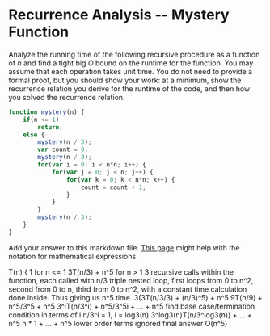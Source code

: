 # Recurrence Analysis -- Mystery Function

Analyze the running time of the following recursive procedure as a function of
$n$ and find a tight big $O$ bound on the runtime for the function. You may
assume that each operation takes unit time. You do not need to provide a formal
proof, but you should show your work: at a minimum, show the recurrence relation
you derive for the runtime of the code, and then how you solved the recurrence
relation.

```javascript
function mystery(n) {
    if(n <= 1)
        return;
    else {
        mystery(n / 3);
        var count = 0;
        mystery(n / 3);
        for(var i = 0; i < n*n; i++) {
            for(var j = 0; j < n; j++) {
                for(var k = 0; k < n*n; k++) {
                    count = count + 1;
                }
            }
        }
        mystery(n / 3);
    }
}
```

Add your answer to this markdown file. [This
page](https://docs.github.com/en/get-started/writing-on-github/working-with-advanced-formatting/writing-mathematical-expressions)
might help with the notation for mathematical expressions.

T(n) { 1 for n <= 1
       3T(n/3) + n^5 for n > 1
       3 recursive calls within the function, each called with n/3
       triple nested loop, first loops from 0 to n^2, second from 0 to n, third from 0 to n^2, with a constant time calculation done inside. Thus giving us n^5 time.
       3(3T(n/3/3) + (n/3)^5) + n^5
       9T(n/9) + n^5/3^5 + n^5
       3^iT(n/3^i) + n^5/3^5i + ... + n^5
       find base case/termination condition in terms of i
       n/3^i = 1, i = log3(n)
       3^log3(n)T(n/3^log3(n)) + ... + n^5
       n * 1 + ... + n^5
       lower order terms ignored
       final answer O(n^5)
       
